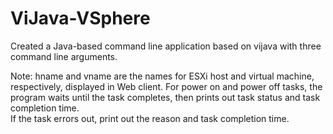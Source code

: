 # ViJava-VSphere

Created a Java-based command line application based on vijava with three command line arguments.

Note: hname and vname are the names for ESXi host and virtual machine, respectively, displayed in Web client. 
For power on and power off tasks, the program waits until the task completes, then prints out task status and task completion time.  
If the task errors out, print out the reason and task completion time.
